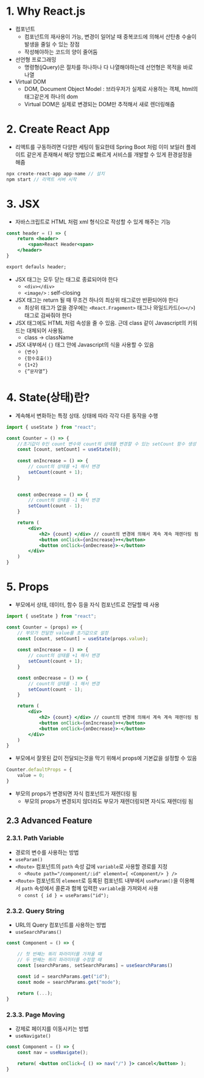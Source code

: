 # 1. Why React.js

- 컴포넌트
    - 컴포넌트의 재사용이 가능, 변경이 일어날 때 중복코드에 의해서 산탄총 수술이 발생을 줄일 수 있는 장점
    - 작성해야하는 코드의 양이 줄어둠
- 선언형 프로그래밍
    - 명령형(jQuery)은 절차를 하나하나 다 나열해야하는데 선언형은 목적을 바로 나열
- Virtual DOM
    - DOM, Document Object Model : 브라우저가 실제로 사용하는 객체, html의 태그같은게 하나의 dom
    - Virtual DOM은 실제로 변경되는 DOM만 추적해서 새로 렌더링해줌

# 2. Create React App

- 리액트를 구동하려면 다양한 세팅이 필요한테 Spring Boot 처럼 이미 보일러 플레이트 같은게 존재해서 해당 방법으로 빠르게 서비스를 개발할 수 있게 환경설정을 해줌

```jsx
npx create-react-app app-name // 설치
npm start // 리액트 서버 시작
```

# 3. JSX

- 자바스크립트로 HTML 처럼 xml 형식으로 작성할 수 있게 해주는 기능

```jsx
const header = () => {
	return <header> 
		<span>React Header<span> 
	</header>
}

export defauls header;
```

- JSX 태그는 모두 닫는 태그로 종료되어야 한다
    - `<div></div>`
    - `<image/>` : self-closing
- JSX 태그는 return 될 때 무조건 하나의 최상위 태그로만 반환되어야 한다
    - 최상위 태그가 없을 경우에는 `<React.Fragement>` 태그나 와일드카드(`<></>`) 태그로 감싸줘야 한다
- JSX 태그에도 HTML 처럼 속성을 줄 수 있음. 근데 class 같이 Javascript의 키워드는 대체되어 사용됨.
    - class → className
- JSX 내부에서 `{}` 태그 안에 Javascript의 식을 사용할 수 있음
    - `{변수}`
    - `{함수호출()}`
    - `{1+2}`
    - `{”문자열”}`

# 4. State(상태)란?

- 계속해서 변화하는 특정 상태. 상태에 따라 각각 다른 동작을 수행

```jsx
import { useState } from "react";

const Counter = () => {
	//초기값이 0인 count 변수와 count의 상태를 변경할 수 있는 setCount 함수 생성
	const [count, setCount] = useState(0); 
	
	const onIncrease = () => {
		// count의 상태를 +1 해서 변경
		setCount(count + 1);
	}

	
	const onDecrease = () => {
		// count의 상태를 -1 해서 변경	
		setCount(count - 1);
	}

	return (
		<div>
			<h2> {count} </div> // count의 변경에 의해서 계속 계속 재렌더링 됨
			<button onClick={onIncrease}>+</button>
			<button onClick={onDecrease}>-</button>
		</div>
	)
}
```

# 5. Props

- 부모에서 상태, 데이터, 함수 등을 자식 컴포넌트로 전달할 때 사용

```jsx
import { useState } from "react";

const Counter = (props) => {
	// 부모가 전달한 value를 초기값으로 설정
	const [count, setCount] = useState(props.value); 
	
	const onIncrease = () => {
		// count의 상태를 +1 해서 변경
		setCount(count + 1);
	}

	const onDecrease = () => {
		// count의 상태를 -1 해서 변경	
		setCount(count - 1);
	}

	return (
		<div>
			<h2> {count} </div> // count의 변경에 의해서 계속 계속 재렌더링 됨
			<button onClick={onIncrease}>+</button>
			<button onClick={onDecrease}>-</button>
		</div>
	)
}
```

- 부모에서 잘못된 값이 전달되는것을 막기 위해서 props에 기본값을 설정할 수 있음

```jsx
Counter.defaultProps = {
	value = 0;
}
```

- 부모의 props가 변경되면 자식 컴포넌트가 재렌더링 됨
    - 부모의 props가 변경되지 않더라도 부모가 재렌더링되면 자식도 재렌더링 됨

## 2.3 Advanced Feature

### 2.3.1. Path Variable

- 경로의 변수를 사용하는 방법
- `useParam()`
- `<Route>` 컴포넌트의 `path` 속성 값에 `variable`로 사용할 경로를 지정
    - `<Route path="/component/:id" element={ <Component/> } />`
- `<Route>` 컴포넌트의 `element`로 등록된 컴포넌트 내부에서 `useParam()`을 이용해서 `path` 속성에서 콜론과 함께 입력한 `variable`을 가져와서 사용
    - `const { id } = useParams("id");`

### 2.3.2. Query String

- URL의 Query 컴포넌트를 사용하는 방법
- `useSearchParams()`

```jsx
const Component = () => {

	// 첫 번째는 쿼리 파라미터를 가져올 때
	// 두 번째는 쿼리 파라미터를 수정할 때
	const [searchParams, setSearchParams] = useSearchParams()
	
	const id = searchParams.get("id");
	const mode = searchParams.get("mode");

	return (...);
}
```

### 2.3.3. Page Moving

- 강제로 페이지를 이동시키는 방법
- `useNavigate()`

```jsx
const Component = () => {
	const nav = useNavigate();

	return(	<button onClick={ () => nav("/") }> cancel</button> );
}

```